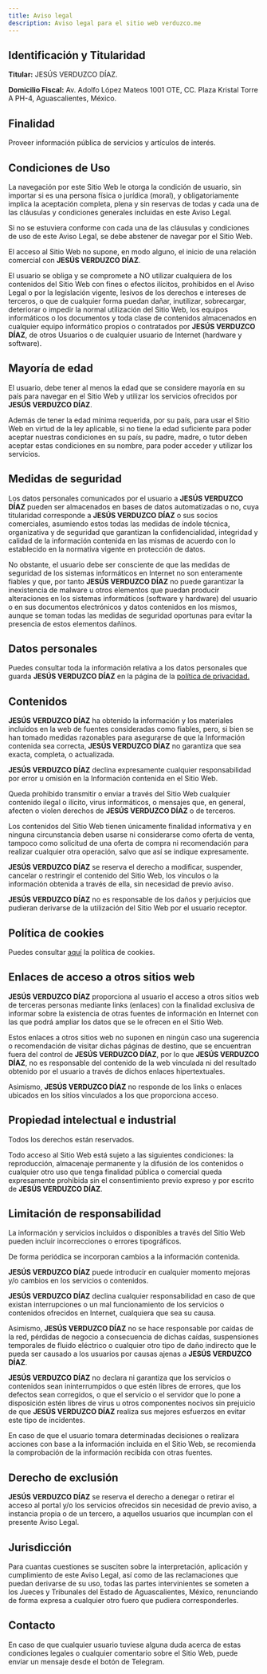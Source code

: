 ```yaml
---
title: Aviso legal
description: Aviso legal para el sitio web verduzco.me
---
```


## Identificación y Titularidad

**Titular:** JESÚS VERDUZCO DÍAZ.  

**Domicilio Fiscal:** Av. Adolfo López Mateos 1001 OTE, CC. Plaza Kristal Torre A PH-4, Aguascalientes, México.  

## Finalidad

Proveer información pública de servicios y artículos de interés. 

## Condiciones de Uso

La navegación por este Sitio Web le otorga la condición de usuario, sin importar si es una persona física o jurídica (moral), y obligatoriamente implica la aceptación completa, plena y sin reservas de todas y cada una de las cláusulas y condiciones generales incluidas en este Aviso Legal.  

Si no se estuviera conforme con cada una de las cláusulas y condiciones de uso de este Aviso Legal, se debe abstener de navegar por el Sitio Web.  

El acceso al Sitio Web no supone, en modo alguno, el inicio de una relación comercial con **JESÚS VERDUZCO DÍAZ**.  

El usuario se obliga y se compromete a NO utilizar cualquiera de los contenidos del Sitio Web con fines o efectos ilícitos, prohibidos en el Aviso Legal o por la legislación vigente, lesivos de los derechos e intereses de terceros, o que de cualquier forma puedan dañar, inutilizar, sobrecargar, deteriorar o impedir la normal utilización del Sitio Web, los equipos informáticos o los documentos y toda clase de contenidos almacenados en cualquier equipo informático propios o contratados por **JESÚS VERDUZCO DÍAZ**, de otros Usuarios o de cualquier usuario de Internet (hardware y software).  

## Mayoría de edad

El usuario, debe tener al menos la edad que se considere mayoría en su país para navegar en el Sitio Web y utilizar los servicios ofrecidos por **JESÚS VERDUZCO DÍAZ**.  

Además de tener la edad mínima requerida, por su país, para usar el Sitio Web en virtud de la ley aplicable, si no tiene la edad suficiente para poder aceptar nuestras condiciones en su país, su padre, madre, o tutor deben aceptar estas condiciones en su nombre, para poder acceder y utilizar los servicios.  

## Medidas de seguridad

Los datos personales comunicados por el usuario a **JESÚS VERDUZCO DÍAZ** pueden ser almacenados en bases de datos automatizadas o no, cuya titularidad corresponde a **JESÚS VERDUZCO DÍAZ** o sus socios comerciales, asumiendo estos todas las medidas de índole técnica, organizativa y de seguridad que garantizan la confidencialidad, integridad y calidad de la información contenida en las mismas de acuerdo con lo establecido en la normativa vigente en protección de datos.  

No obstante, el usuario debe ser consciente de que las medidas de seguridad de los sistemas informáticos en Internet no son enteramente fiables y que, por tanto **JESÚS VERDUZCO DÍAZ** no puede garantizar la inexistencia de malware u otros elementos que puedan producir alteraciones en los sistemas informáticos (software y hardware) del usuario o en sus documentos electrónicos y datos contenidos en los mismos, aunque se toman todas las medidas de seguridad oportunas para evitar la presencia de estos elementos dañinos.  

## Datos personales

Puedes consultar toda la información relativa a los datos personales que guarda **JESÚS VERDUZCO DÍAZ** en la página de la [política de privacidad.](https://www.verduzco.me/es/legal/privacidad/) 

## Contenidos

**JESÚS VERDUZCO DÍAZ** ha obtenido la información y los materiales incluidos en la web de fuentes consideradas como fiables, pero, si bien se han tomado medidas razonables para asegurarse de que la Información contenida sea correcta, **JESÚS VERDUZCO DÍAZ** no garantiza que sea exacta, completa, o actualizada.  

**JESÚS VERDUZCO DÍAZ** declina expresamente cualquier responsabilidad por error u omisión en la Información contenida en el Sitio Web.  

Queda prohibido transmitir o enviar a través del Sitio Web cualquier contenido ilegal o ilícito, virus informáticos, o mensajes que, en general, afecten o violen derechos de **JESÚS VERDUZCO DÍAZ** o de terceros.  

Los contenidos del Sitio Web tienen únicamente finalidad informativa y en ninguna circunstancia deben usarse ni considerarse como oferta de venta, tampoco como solicitud de una oferta de compra ni recomendación para realizar cualquier otra operación, salvo que así se indique expresamente.  

**JESÚS VERDUZCO DÍAZ** se reserva el derecho a modificar, suspender, cancelar o restringir el contenido del Sitio Web, los vínculos o la información obtenida a través de ella, sin necesidad de previo aviso.  

**JESÚS VERDUZCO DÍAZ** no es responsable de los daños y perjuicios que pudieran derivarse de la utilización del Sitio Web por el usuario receptor.  

## Política de cookies

Puedes consultar [aquí](https://www.verduzco.me/es/legal/cookies/) la política de cookies.  

## Enlaces de acceso a otros sitios web

**JESÚS VERDUZCO DÍAZ** proporciona al usuario el acceso a otros sitios web de terceras personas mediante links (enlaces) con la finalidad exclusiva de informar sobre la existencia de otras fuentes de información en Internet con las que podrá ampliar los datos que se le ofrecen en el Sitio Web.  

Estos enlaces a otros sitios web no suponen en ningún caso una sugerencia o recomendación de visitar dichas páginas de destino, que se encuentran fuera del control de **JESÚS VERDUZCO DÍAZ**, por lo que **JESÚS VERDUZCO DÍAZ**, no es responsable del contenido de la web vinculada ni del resultado obtenido por el usuario a través de dichos enlaces hipertextuales.  

Asimismo, **JESÚS VERDUZCO DÍAZ** no responde de los links o enlaces ubicados en los sitios vinculados a los que proporciona acceso.  

## Propiedad intelectual e industrial

Todos los derechos están reservados.  

Todo acceso al Sitio Web está sujeto a las siguientes condiciones: la reproducción, almacenaje permanente y la difusión de los contenidos o cualquier otro uso que tenga finalidad pública o comercial queda expresamente prohibida sin el consentimiento previo expreso y por escrito de **JESÚS VERDUZCO DÍAZ**.  

## Limitación de responsabilidad

La información y servicios incluidos o disponibles a través del Sitio Web pueden incluir incorrecciones o errores tipográficos.  

De forma periódica se incorporan cambios a la información contenida.  

**JESÚS VERDUZCO DÍAZ** puede introducir en cualquier momento mejoras y/o cambios en los servicios o contenidos.  

**JESÚS VERDUZCO DÍAZ** declina cualquier responsabilidad en caso de que existan interrupciones o un mal funcionamiento de los servicios o contenidos ofrecidos en Internet, cualquiera que sea su causa.  

Asimismo, **JESÚS VERDUZCO DÍAZ** no se hace responsable por caídas de la red, pérdidas de negocio a consecuencia de dichas caídas, suspensiones temporales de fluido eléctrico o cualquier otro tipo de daño indirecto que le pueda ser causado a los usuarios por causas ajenas a **JESÚS VERDUZCO DÍAZ**.  

**JESÚS VERDUZCO DÍAZ** no declara ni garantiza que los servicios o contenidos sean ininterrumpidos o que estén libres de errores, que los defectos sean corregidos, o que el servicio o el servidor que lo pone a disposición estén libres de virus u otros componentes nocivos sin prejuicio de que **JESÚS VERDUZCO DÍAZ** realiza sus mejores esfuerzos en evitar este tipo de incidentes.  

En caso de que el usuario tomara determinadas decisiones o realizara acciones con base a la información incluida en el Sitio Web, se recomienda la comprobación de la información recibida con otras fuentes.  

## Derecho de exclusión

**JESÚS VERDUZCO DÍAZ** se reserva el derecho a denegar o retirar el acceso al portal y/o los servicios ofrecidos sin necesidad de previo aviso, a instancia propia o de un tercero, a aquellos usuarios que incumplan con el presente Aviso Legal.  

## Jurisdicción

Para cuantas cuestiones se susciten sobre la interpretación, aplicación y cumplimiento de este Aviso Legal, así como de las reclamaciones que puedan derivarse de su uso, todas las partes intervinientes se someten a los Jueces y Tribunales del Estado de Aguascalientes, México, renunciando de forma expresa a cualquier otro fuero que pudiera corresponderles.  

## Contacto

En caso de que cualquier usuario tuviese alguna duda acerca de estas condiciones legales o cualquier comentario sobre el Sitio Web, puede enviar un mensaje desde el botón de Telegram. 